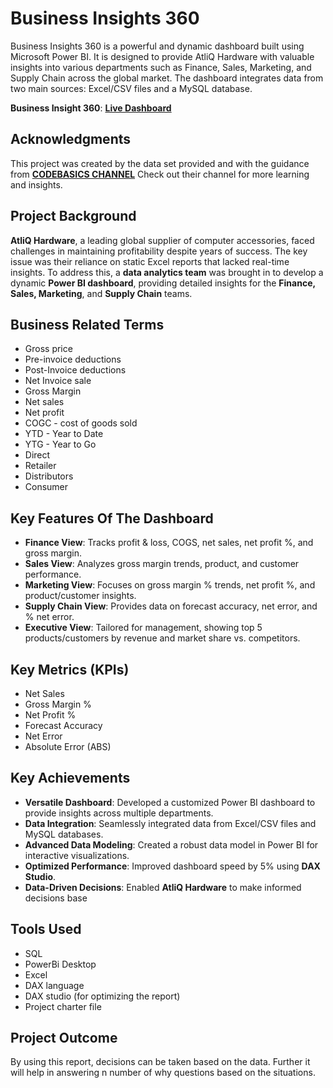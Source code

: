 # **Business Insights 360**

Business Insights 360 is a powerful and dynamic dashboard built using Microsoft Power BI. It is designed to provide AtliQ Hardware with valuable insights into various departments such as Finance, Sales, Marketing, and Supply Chain across the global market. The dashboard integrates data from two main sources: Excel/CSV files and a MySQL database.

**Business Insight 360**: [**Live Dashboard**](http://surl.li/yzbmzr)

## Acknowledgments

This project was created by the data set provided and with the guidance from [**CODEBASICS CHANNEL**](http://surl.li/nqzscw) Check out their channel for more learning and insights.


## **Project Background**

**AtliQ Hardware**, a leading global supplier of computer accessories, faced challenges in maintaining profitability despite years of success. The key issue was their reliance on static Excel reports that lacked real-time insights. To address this, a **data analytics team** was brought in to develop a dynamic **Power BI dashboard**, providing detailed insights for the **Finance, Sales, Marketing**, and **Supply Chain** teams.

## **Business Related Terms**

- Gross price
- Pre-invoice deductions
- Post-Invoice deductions
- Net Invoice sale
- Gross Margin
- Net sales
- Net profit
- COGC - cost of goods sold
- YTD - Year to Date
- YTG - Year to Go
- Direct
- Retailer
- Distributors
- Consumer

## **Key Features Of The Dashboard**

- **Finance View**: Tracks profit & loss, COGS, net sales, net profit %, and gross margin.
- **Sales View**: Analyzes gross margin trends, product, and customer performance.
- **Marketing View**: Focuses on gross margin % trends, net profit %, and product/customer insights.
- **Supply Chain View**: Provides data on forecast accuracy, net error, and % net error.
- **Executive View**: Tailored for management, showing top 5 products/customers by revenue and market share vs. competitors.

## **Key Metrics (KPIs)**

- Net Sales  
- Gross Margin %  
- Net Profit %  
- Forecast Accuracy  
- Net Error  
- Absolute Error (ABS)

## **Key Achievements**

- **Versatile Dashboard**: Developed a customized Power BI dashboard to provide insights across multiple departments.
- **Data Integration**: Seamlessly integrated data from Excel/CSV files and MySQL databases.
- **Advanced Data Modeling**: Created a robust data model in Power BI for interactive visualizations.
- **Optimized Performance**: Improved dashboard speed by 5% using **DAX Studio**.
- **Data-Driven Decisions**: Enabled **AtliQ Hardware** to make informed decisions base

## **Tools Used**

- SQL
- PowerBi Desktop
- Excel
- DAX language
- DAX studio (for optimizing the report)
- Project charter file

## **Project Outcome**

By using this report, decisions can be taken based on the data. Further it will help in answering n number of why questions based on the situations.
